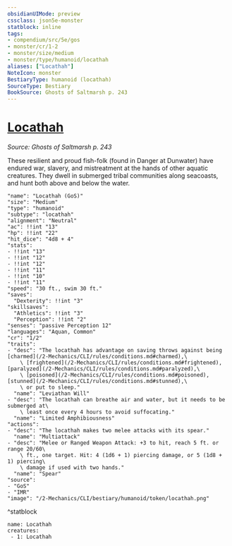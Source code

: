 ```yaml
---
obsidianUIMode: preview
cssclass: json5e-monster
statblock: inline
tags:
- compendium/src/5e/gos
- monster/cr/1-2
- monster/size/medium
- monster/type/humanoid/locathah
aliases: ["Locathah"]
NoteIcon: monster
BestiaryType: humanoid (locathah)
SourceType: Bestiary
BookSource: Ghosts of Saltmarsh p. 243
---
```

# [Locathah](2-Mechanics/CLI/bestiary/humanoid/locathah-gos.md)
*Source: Ghosts of Saltmarsh p. 243*  

These resilient and proud fish-folk (found in Danger at Dunwater) have endured war, slavery, and mistreatment at the hands of other aquatic creatures. They dwell in submerged tribal communities along seacoasts, and hunt both above and below the water.

```statblock
"name": "Locathah (GoS)"
"size": "Medium"
"type": "humanoid"
"subtype": "locathah"
"alignment": "Neutral"
"ac": !!int "13"
"hp": !!int "22"
"hit_dice": "4d8 + 4"
"stats":
- !!int "13"
- !!int "12"
- !!int "12"
- !!int "11"
- !!int "10"
- !!int "11"
"speed": "30 ft., swim 30 ft."
"saves":
  "Dexterity": !!int "3"
"skillsaves":
  "Athletics": !!int "3"
  "Perception": !!int "2"
"senses": "passive Perception 12"
"languages": "Aquan, Common"
"cr": "1/2"
"traits":
- "desc": "The locathah has advantage on saving throws against being [charmed](/2-Mechanics/CLI/rules/conditions.md#charmed),\
    \ [frightened](/2-Mechanics/CLI/rules/conditions.md#frightened), [paralyzed](/2-Mechanics/CLI/rules/conditions.md#paralyzed),\
    \ [poisoned](/2-Mechanics/CLI/rules/conditions.md#poisoned), [stunned](/2-Mechanics/CLI/rules/conditions.md#stunned),\
    \ or put to sleep."
  "name": "Leviathan Will"
- "desc": "The locathah can breathe air and water, but it needs to be submerged at\
    \ least once every 4 hours to avoid suffocating."
  "name": "Limited Amphibiousness"
"actions":
- "desc": "The locathah makes two melee attacks with its spear."
  "name": "Multiattack"
- "desc": "Melee or Ranged Weapon Attack: +3 to hit, reach 5 ft. or range 20/60\
    \ ft., one target. Hit: 4 (1d6 + 1) piercing damage, or 5 (1d8 + 1) piercing\
    \ damage if used with two hands."
  "name": "Spear"
"source":
- "GoS"
- "IMR"
"image": "/2-Mechanics/CLI/bestiary/humanoid/token/locathah.png"
```
^statblock

```encounter-table
name: Locathah
creatures:
 - 1: Locathah
```